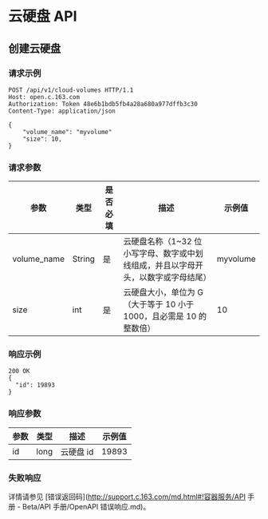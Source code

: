 # 云硬盘 API

## 创建云硬盘

### 请求示例

    POST /api/v1/cloud-volumes HTTP/1.1
    Host: open.c.163.com
    Authorization: Token 48e6b1bdb5fb4a28a680a977dffb3c30
    Content-Type: application/json

    {
        "volume_name": "myvolume"
        "size": 10, 
    }

### 请求参数

|     参数    |  类型  | 是否必填 |                                           描述                                          |  示例值  |
|-------------|--------|----------|-----------------------------------------------------------------------------------------|----------|
| volume_name | String | 是       |  云硬盘名称（1~32 位小写字母、数字或中划线组成，并且以字母开头，以数字或字母结尾） | myvolume |
| size        | int    | 是       | 云硬盘大小，单位为 G（大于等于 10 小于 1000，且必需是 10 的整数倍）             | 10       |


### 响应示例

    200 OK
    {
      "id": 19893
    }

### 响应参数

| 参数 | 类型 |    描述   | 示例值 |
|------|------|-----------|--------|
| id   | long | 云硬盘 id |  19893 |

### 失败响应
详情请参见 [错误返回码](http://support.c.163.com/md.html#!容器服务/API 手册 - Beta/API 手册/OpenAPI 错误响应.md)。